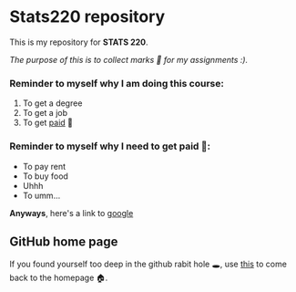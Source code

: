 # Stats220 repository
This is my repository for **STATS 220**.

*The purpose of this is to collect marks 💯 for my assignments :).*

### Reminder to myself why I am doing this course:

1. To get a degree
1. To get a job
1. To get [paid](https://en.wikipedia.org/wiki/Money) 💸

### Reminder to myself why I need to get paid 💸:

* To pay rent
* To buy food
* Uhhh
* To umm...
   
**Anyways**, here's a link to [google](https://www.google.com/)

## GitHub home page
If you found yourself too deep in the github rabit hole 🕳️, use [this](https://github.com/) to come back to the homepage 🏠.
